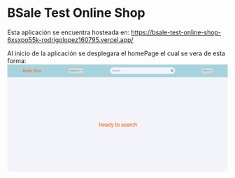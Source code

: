 # BSale Test Online Shop

Esta aplicación se encuentra hosteada en: https://bsale-test-online-shop-6xsxpo55k-rodrigolopez160795.vercel.app/

Al inicio de la aplicación se desplegara el homePage el cual se vera de esta forma:
![Landing Page](./assets/images/readme/landing.png)
